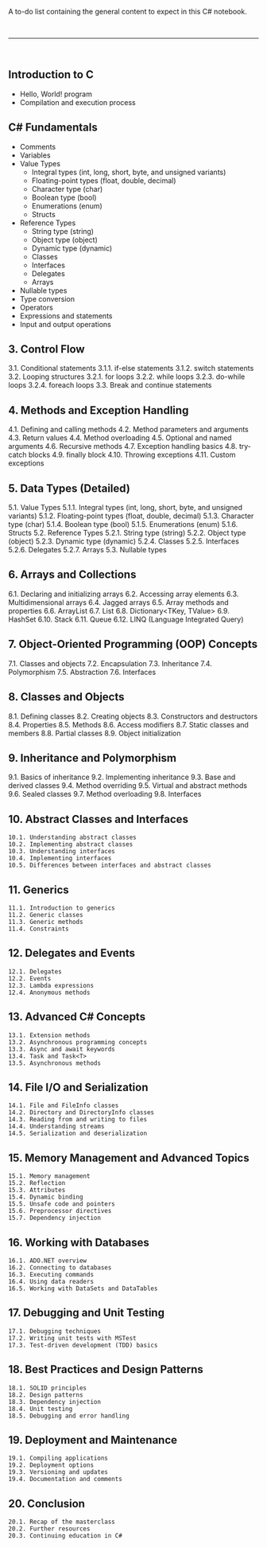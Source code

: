 A to-do list containing the general content to expect in this C# notebook.

<br>

---

<br>

## Introduction to C

- Hello, World! program
- Compilation and execution process

## C# Fundamentals

- Comments
- Variables
- Value Types
	- Integral types (int, long, short, byte, and unsigned variants)
	- Floating-point types (float, double, decimal)
	- Character type (char)
	- Boolean type (bool)
	- Enumerations (enum)
	- Structs
- Reference Types
	- String type (string)
	- Object type (object)
	- Dynamic type (dynamic)
	- Classes
	- Interfaces
	- Delegates
	- Arrays
- Nullable types
- Type conversion
- Operators
- Expressions and statements
- Input and output operations

## 3. Control Flow
   3.1. Conditional statements
      3.1.1. if-else statements
      3.1.2. switch statements
   3.2. Looping structures
      3.2.1. for loops
      3.2.2. while loops
      3.2.3. do-while loops
      3.2.4. foreach loops
   3.3. Break and continue statements

## 4. Methods and Exception Handling
   4.1. Defining and calling methods
   4.2. Method parameters and arguments
   4.3. Return values
   4.4. Method overloading
   4.5. Optional and named arguments
   4.6. Recursive methods
   4.7. Exception handling basics
   4.8. try-catch blocks
   4.9. finally block
   4.10. Throwing exceptions
   4.11. Custom exceptions

## 5. Data Types (Detailed)
   5.1. Value Types
      5.1.1. Integral types (int, long, short, byte, and unsigned variants)
      5.1.2. Floating-point types (float, double, decimal)
      5.1.3. Character type (char)
      5.1.4. Boolean type (bool)
      5.1.5. Enumerations (enum)
      5.1.6. Structs
   5.2. Reference Types
      5.2.1. String type (string)
      5.2.2. Object type (object)
      5.2.3. Dynamic type (dynamic)
      5.2.4. Classes
      5.2.5. Interfaces
      5.2.6. Delegates
      5.2.7. Arrays
   5.3. Nullable types

## 6. Arrays and Collections
   6.1. Declaring and initializing arrays
   6.2. Accessing array elements
   6.3. Multidimensional arrays
   6.4. Jagged arrays
   6.5. Array methods and properties
   6.6. ArrayList
   6.7. List<T>
   6.8. Dictionary<TKey, TValue>
   6.9. HashSet<T>
   6.10. Stack<T>
   6.11. Queue<T>
   6.12. LINQ (Language Integrated Query)

## 7. Object-Oriented Programming (OOP) Concepts
   7.1. Classes and objects
   7.2. Encapsulation
   7.3. Inheritance
   7.4. Polymorphism
   7.5. Abstraction
   7.6. Interfaces

## 8. Classes and Objects
   8.1. Defining classes
   8.2. Creating objects
   8.3. Constructors and destructors
   8.4. Properties
   8.5. Methods
   8.6. Access modifiers
   8.7. Static classes and members
   8.8. Partial classes
   8.9. Object initialization

## 9. Inheritance and Polymorphism
   9.1. Basics of inheritance
   9.2. Implementing inheritance
   9.3. Base and derived classes
   9.4. Method overriding
   9.5. Virtual and abstract methods
   9.6. Sealed classes
   9.7. Method overloading
   9.8. Interfaces

## 10. Abstract Classes and Interfaces
    10.1. Understanding abstract classes
    10.2. Implementing abstract classes
    10.3. Understanding interfaces
    10.4. Implementing interfaces
    10.5. Differences between interfaces and abstract classes

## 11. Generics
    11.1. Introduction to generics
    11.2. Generic classes
    11.3. Generic methods
    11.4. Constraints

## 12. Delegates and Events
    12.1. Delegates
    12.2. Events
    12.3. Lambda expressions
    12.4. Anonymous methods

## 13. Advanced C# Concepts
    13.1. Extension methods
    13.2. Asynchronous programming concepts
    13.3. Async and await keywords
    13.4. Task and Task<T>
    13.5. Asynchronous methods

## 14. File I/O and Serialization
    14.1. File and FileInfo classes
    14.2. Directory and DirectoryInfo classes
    14.3. Reading from and writing to files
    14.4. Understanding streams
    14.5. Serialization and deserialization

## 15. Memory Management and Advanced Topics
    15.1. Memory management
    15.2. Reflection
    15.3. Attributes
    15.4. Dynamic binding
    15.5. Unsafe code and pointers
    15.6. Preprocessor directives
    15.7. Dependency injection

## 16. Working with Databases
    16.1. ADO.NET overview
    16.2. Connecting to databases
    16.3. Executing commands
    16.4. Using data readers
    16.5. Working with DataSets and DataTables

## 17. Debugging and Unit Testing
    17.1. Debugging techniques
    17.2. Writing unit tests with MSTest
    17.3. Test-driven development (TDD) basics

## 18. Best Practices and Design Patterns
    18.1. SOLID principles
    18.2. Design patterns
    18.3. Dependency injection
    18.4. Unit testing
    18.5. Debugging and error handling

## 19. Deployment and Maintenance
    19.1. Compiling applications
    19.2. Deployment options
    19.3. Versioning and updates
    19.4. Documentation and comments

## 20. Conclusion
    20.1. Recap of the masterclass
    20.2. Further resources
    20.3. Continuing education in C#

